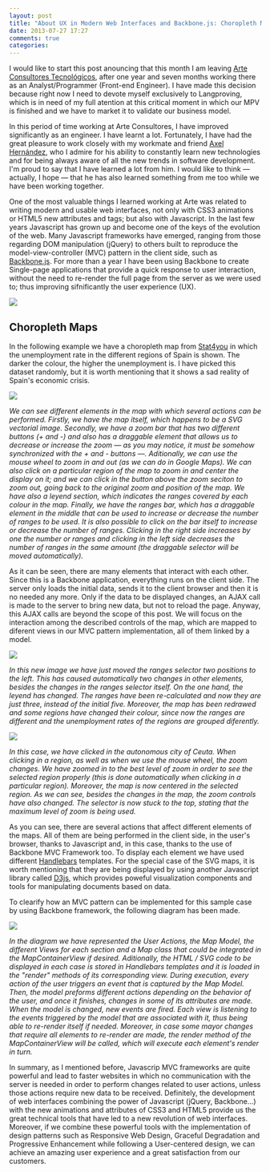 ```yaml
---
layout: post
title: "About UX in Modern Web Interfaces and Backbone.js: Choropleth Maps"
date: 2013-07-27 17:27
comments: true
categories: 
---
```

<p>I would like to start this post anouncing that this month I am leaving <a href="http://www.arte-consultores.com">Arte Consultores Tecnológicos</a>, after one year and seven months working there as an Analyst/Programmer (Front-end Engineer). I have made this decision because right now I need to devote myself exclusively to Langproving, which is in need of my full atention at this critical moment in which our MPV is finished and we have to market it to validate our business model.</p>

<p>In this period of time working at Arte Consultores, I have improved significantly as an engineer. I have learnt a lot. Fortunately, I have had the great pleasure to work closely with my workmate and friend <a href="http://www.axelhzf.com">Axel Hernández</a>, who I admire for his ability to constantly learn new technologies and for being always aware of all the new trends in software development. I'm proud to say that I have learned a lot from him. I would like to think — actually, I hope — that he has also learned something from me too while we have been working together.</p>

<p>One of the most valuable things I learned working at Arte was related to writing modern and usable web interfaces, not only with CSS3 animations or HTML5 new attributes and tags; but also with Javascript. In the last few years Javascript has grown up and become one of the keys of the evolution of the web. Many Javascript frameworks have emerged, ranging from those regarding DOM manipulation (jQuery) to others built to reproduce the model-view-controller (MVC) pattern in the client side, such as <a href="http://www.backbonejs.org">Backbone.js</a>. For more than a year I have been using Backbone to create Single-page applications that provide a quick response to user interaction, without the need to re-render the full page from the server as we were used to; thus improving sifnificantly the user experience (UX).</p>

<img src="/images/js_html_css.png" />

<!-- More -->

<h2>Choropleth Maps</h2>

<p>In the following example we have a choropleth map from <a href="http://www.stat4you.com">Stat4you</a> in which the unemployment rate in the different regions of Spain is shown. The darker the colour, the higher the unemployment is. I have picked this dataset randomly, but it is worth mentioning that it shows a sad reality of Spain's economic crisis.</p>

<img src="/images/maps_initial.png" />
<p><em>We can see different elements in the map with which several actions can be performed. Firstly, we have the map itself, which happens to be a SVG vectorial image. Secondly, we have a zoom bar that has two different buttons (+ and -) and also has a draggable element that allows us to decrease or increase the zoom — as you may notice, it must be somehow synchronized with the + and - buttons —. Aditionally, we can use the mouse wheel to zoom in and out (as we can do in Google Maps). We can also click on a particular region of the map to zoom in and center the display on it; and we can click in the button above the zoom seciton to zoom out, going back to the original zoom and position of the map. We have also a leyend section, which indicates the ranges covered by each colour in the map. Finally, we have the ranges bar, which has a draggable element in the middle that can be used to increase or decrease the number of ranges to be used. It is also possible to click on the bar itself to increase or decrease the number of ranges. Clicking in the right side increases by one the number or ranges and clicking in the left side decreases the number of ranges in the same amount (the draggable selector will be moved automatically).</em></p>

<p>As it can be seen, there are many elements that interact with each other. Since this is a Backbone application, everything runs on the client side. The server only loads the initial data, sends it to the client browser and then it is no needed any more. Only if the data to be displayed changes, an AJAX call is made to the server to bring new data, but not to reload the page. Anyway, this AJAX calls are beyond the scope of this post. We will focus on the interaction among the described controls of the map, which are mapped to diferent views in our MVC pattern implementation, all of them linked by a model.</p>

<img src="/images/maps_initial_ranges.png" />
<p><em>In this new image we have just moved the ranges selector two positions to the left. This has caused automatically two changes in other elements, besides the changes in the ranges selector itself. On the one hand, the leyend has changed. The ranges have been re-calculated and now they are just three, instead of the initial five. Moreover, the map has been redrawed and some regions have changed their colour, since now the ranges are different and the unemployment rates of the regions are grouped diferently.</em></p>

<img src="/images/maps_initial_clickzoom.png" />
<p><em>In this case, we have clicked in the autonomous city of Ceuta. When clicking in a region, as well as when we use the mouse wheel, the zoom changes. We have zoomed in to the best level of zoom in order to see the selected region properly (this is done automatically when clicking in a particular region). Moreover, the map is now centered in the selected region. As we can see, besides the changes in the map, the zoom controls have also changed. The selector is now stuck to the top, stating that the maximum level of zoom is being used.</em></p>

<p>As you can see, there are several actions that affect different elements of the maps. All of them are being performed in the client side, in the user's browser, thanks to Javascript and, in this case, thanks to the use of Backbone MVC Framework too. To display each element we have used different <a href="http://www.handlebars.com">Handlebars</a> templates. For the special case of the SVG maps, it is worth mentioning that they are being displayed by using another Javascript library called <a href="http://www.d3js.org">D3js</a>, which provides poweful visualization components and tools for manipulating documents based on data.</p>

<p>To clearify how an MVC pattern can be implemented for this sample case by using Backbone framework, the following diagram has been made.</p>

<img src="/images/maps_mvc_sinplified.png" />
<p><em>In the diagram we have represented the User Actions, the Map Model, the different Views for each section and a Map class that could be integrated in the MapContainerView if desired. Aditionally, the HTML / SVG code to be displayed in each case is stored in Handlebars templates and it is loaded in the "render" methods of its corresponding view. During execution, every action of the user triggers an event that is captured by the Map Model. Then, the model preforms different actions depending on the behavior of the user, and once it finishes, changes in some of its attributes are made. When the model is changed, new events are fired. Each view is listening to the events triggered by the model that are associated with it, thus being able to re-render itself if needed. Moreover, in case some mayor changes that require all elements to re-render are made, the render method of the MapContainerView will be called, which will execute each element's render in turn.</em></p>

<p>In summary, as I mentioned before, Javascrip MVC frameworks are quite powerful and lead to faster websites in which no communication with the server is needed in order to perform changes related to user actions, unless those actions require new data to be received. Definitely, the development of web interfaces combining the power of Javascript (jQuery, Backbone...) with the new animations and attributes of CSS3 and HTML5 provide us the great technical tools that have led to a new revolution of web interfaces. Moreover, if we combine these powerful tools with the implementation of design patterns such as Responsive Web Design, Graceful Degradation and Progressive Enhancement while following a User-centered design, we can achieve an amazing user experience and a great satisfaction from our customers.</p>
